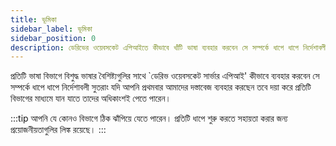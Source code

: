 ```yaml
---
title: ভূমিকা
sidebar_label: ভূমিকা
sidebar_position: 0
description: ডেরিভের ওয়েবসকেট এপিআইতে কীভাবে খাঁটি ভাষা ব্যবহার করবেন সে সম্পর্কে ধাপে ধাপে নির্দেশাবলী পান এই API উদাহরণ দিয়ে আপনার ট্রেডিং অ্যাপ্লিকেশন তৈরি শুরু করুন।
---
```


প্রতিটি ভাষা বিভাগে বিশুদ্ধ ভাষার বৈশিষ্ট্যগুলির সাথে \`ডেরিভ ওয়েবসকেট সার্ভার এপিআই' কীভাবে ব্যবহার করবেন সে সম্পর্কে ধাপে ধাপে নির্দেশাবলী সুতরাং যদি আপনি প্রথমবার আমাদের দস্তাবেজ ব্যবহার করছেন তবে দয়া করে প্রতিটি বিভাগের মাধ্যমে যান যাতে তাদের অধিকাংশই পেতে পারেন।

:::tip
আপনি যে কোনও বিভাগে ঠিক ঝাঁপিয়ে যেতে পারেন। প্রতিটি ধাপে শুরু করতে সহায়তা করার জন্য প্রয়োজনীয়তাগুলির লিঙ্ক রয়েছে।
:::
